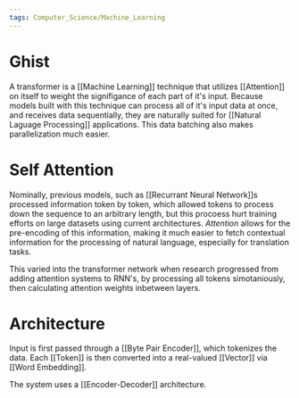 ```yaml
---
tags: Computer_Science/Machine_Learning
---
```

# Ghist

A transformer is a [[Machine Learning]] technique that utilizes [[Attention]] on itself to weight the signifigance of each part of it's input. Because models built with this technique can process all of it's input data at once, and receives data sequentially, they are naturally suited for [[Natural Laguage Processing]] applications. This data batching also makes parallelization much easier.

# Self Attention

Nominally, previous models, such as [[Recurrant Neural Network]]s processed information token by token, which allowed tokens to process down the sequence to an arbitrary length, but this procoess hurt training efforts on large datasets using current architectures. *Attention* allows for the pre-encoding of this information, making it much easier to fetch contextual information for the processing of natural language, especially for translation tasks.

This varied into the transformer network when research progressed from adding attention systems to RNN's, by processing all tokens simotaniously, then calculating attention weights inbetween layers.

# Architecture

Input is first passed through a [[Byte Pair Encoder]], which tokenizes the data. Each [[Token]] is then converted into a real-valued [[Vector]] via [[Word Embedding]].

The system uses a [[Encoder-Decoder]] architecture. 